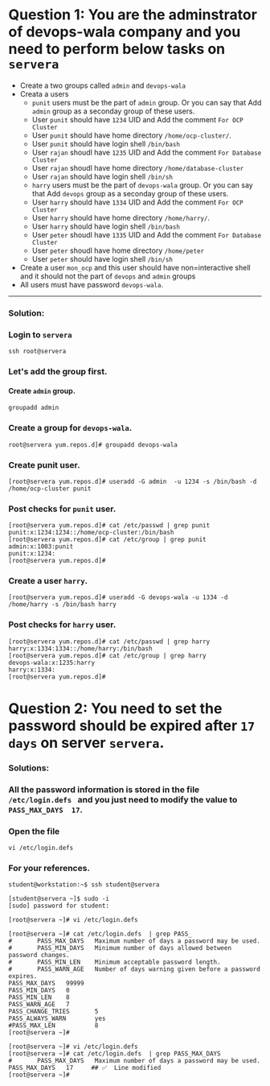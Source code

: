 # Question 1: You are the adminstrator of devops-wala company and you need to perform below tasks on `servera`

- Create a two groups called `admin` and `devops-wala`
- Creata a users
    - `punit` users must be the part of `admin` group. Or you can say that Add `admin` group as a seconday group of these users.
    - User `punit` should have `1234` UID and Add the comment `For OCP Cluster`
    - User `punit` should have home directory `/home/ocp-cluster/`.
    - User `punit` should have login shell `/bin/bash`
    - User `rajan` shoudl have `1235` UID and Add the comment `For Database Cluster`
    - User `rajan` shoudl have home directory `/home/database-cluster`
    - User `rajan` should have login shell `/bin/sh`
     - `harry` users must be the part of `devops-wala` group. Or you can say that Add `devops` group as a seconday group of these users.
    - User `harry` should have `1334` UID and Add the comment `For OCP Cluster`
    - User `harry` should have home directory `/home/harry/`.
    - User `harry` should have login shell `/bin/bash`
    - User `peter` shoudl have `1335` UID and Add the comment `For Database Cluster`
    - User `peter` shoudl have home directory `/home/peter`
    - User `peter` should have login shell `/bin/sh`
- Create a user `mon_ocp` and this user should have non=interactive shell and it should not the part of `devops` and `admin` groups
- All users must have password `devops-wala`.
---
### Solution:


### Login to `servera`
```
ssh root@servera
```
### Let's add the group first.

#### Create `admin` group.
```
groupadd admin
```
### Create a group for `devops-wala`.
```
root@servera yum.repos.d]# groupadd devops-wala
```

### Create punit user.
```
[root@servera yum.repos.d]# useradd -G admin  -u 1234 -s /bin/bash -d /home/ocp-cluster punit
```

### Post checks for `punit` user.
```
[root@servera yum.repos.d]# cat /etc/passwd | grep punit
punit:x:1234:1234::/home/ocp-cluster:/bin/bash
[root@servera yum.repos.d]# cat /etc/group | grep punit
admin:x:1003:punit
punit:x:1234:
[root@servera yum.repos.d]#
```


### Create a user `harry`.
```
[root@servera yum.repos.d]# useradd -G devops-wala -u 1334 -d /home/harry -s /bin/bash harry
```

### Post checks for `harry` user.

```
[root@servera yum.repos.d]# cat /etc/passwd | grep harry
harry:x:1334:1334::/home/harry:/bin/bash
[root@servera yum.repos.d]# cat /etc/group | grep harry
devops-wala:x:1235:harry
harry:x:1334:
[root@servera yum.repos.d]# 
```


# Question 2: You need to set the password should be expired after `17 days` on server `servera`.

### Solutions:

### All the password information is stored in the file `/etc/login.defs ` and you just need to modify the value to `PASS_MAX_DAYS  17`.

### Open the file
```
vi /etc/login.defs
```


### For your references.
```
student@workstation:~$ ssh student@servera

[student@servera ~]$ sudo -i
[sudo] password for student: 

[root@servera ~]# vi /etc/login.defs 

[root@servera ~]# cat /etc/login.defs  | grep PASS_
#       PASS_MAX_DAYS   Maximum number of days a password may be used.
#       PASS_MIN_DAYS   Minimum number of days allowed between password changes.
#       PASS_MIN_LEN    Minimum acceptable password length.
#       PASS_WARN_AGE   Number of days warning given before a password expires.
PASS_MAX_DAYS   99999
PASS_MIN_DAYS   0
PASS_MIN_LEN    8
PASS_WARN_AGE   7
PASS_CHANGE_TRIES       5
PASS_ALWAYS_WARN        yes
#PASS_MAX_LEN           8
[root@servera ~]#

[root@servera ~]# vi /etc/login.defs 
[root@servera ~]# cat /etc/login.defs  | grep PASS_MAX_DAYS
#       PASS_MAX_DAYS   Maximum number of days a password may be used.
PASS_MAX_DAYS   17     ## ✅  Line modified
[root@servera ~]#
```
